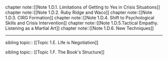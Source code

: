 chapter note::[[Note 1.D.1. Limitations of Getting to Yes in Crisis Situations]]
chapter note::[[Note 1.D.2. Ruby Ridge and Waco]]
chapter note::[[Note 1.D.3. CIRG Formation]]
chapter note::[[Note 1.D.4. Shift to Psychological Skills and Crisis Intervention]]
chapter note::[[Note 1.D.5.Tactical Empathy. Listening as a Martial Art]]
chapter note::[[Note 1.D.6. New Techniques]]


---

sibling topic:: [[Topic 1.E. Life is Negotiation]]

sibling topic:: [[Topic 1.F. The Book's Structure]]